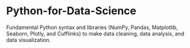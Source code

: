 # Python-for-Data-Science
Fundamental Python syntax and libraries (NumPy, Pandas, Matplotlib, Seaborn, Plotly, and Cufflinks) to make data cleaning, data analysis, and data visualization.
